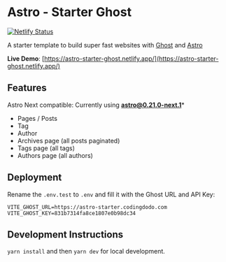 # Astro - Starter Ghost

[![Netlify Status](https://api.netlify.com/api/v1/badges/81004ccd-5c51-4294-9711-67a248143e6f/deploy-status)](https://app.netlify.com/sites/astro-starter-ghost/deploys)

A starter template to build super fast websites with [Ghost](https://ghost.org/) and [Astro](https://github.com/snowpackjs/astro)

**Live Demo**: [https://astro-starter-ghost.netlify.app/](https://astro-starter-ghost.netlify.app/)

## Features

Astro Next compatible: Currently using **astro@0.21.0-next.1***

- Pages / Posts
- Tag
- Author
- Archives page (all posts paginated)
- Tags page (all tags)
- Authors page (all authors)

## Deployment

Rename the `.env.test` to `.env` and fill it with the Ghost URL and API Key:

```
VITE_GHOST_URL=https://astro-starter.codingdodo.com
VITE_GHOST_KEY=831b7314fa8ce1807e0b98dc34
```

## Development Instructions

`yarn install` and then `yarn dev` for local development.
